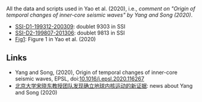 
All the data and scripts used in Yao et al. (2020), i.e., *comment on "Origin of temporal changes of inner-core seismic waves" by Yang and Song (2020)*.

- [SSI-D1-199312-200309](SSI-D1-199312-200309/): doublet 9303 in SSI
- [SSI-D2-199807-201306](SSI-D2-199807-201306/): doublet 9813 in SSI
- [Fig1](Fig1/): Figure 1 in Yao et al. (2020)


## Links

- Yang and Song, (2020), Origin of temporal changes of inner-core seismic waves, EPSL, doi:[10.1016/j.epsl.2020.116267](https://doi.org/10.1016/j.epsl.2020.116267)
- [北京大学宋晓东教授团队发现确立地球内核运动的新证据](https://sess.pku.edu.cn/xwzx/xydt/341787.htm?from=timeline&isappinstalled=0): news about Yang and Song (2020)
